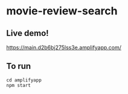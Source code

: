 # movie-review-search

## Live demo!

https://main.d2b6bj275lss3e.amplifyapp.com/

## To run

```
cd amplifyapp
npm start
```

